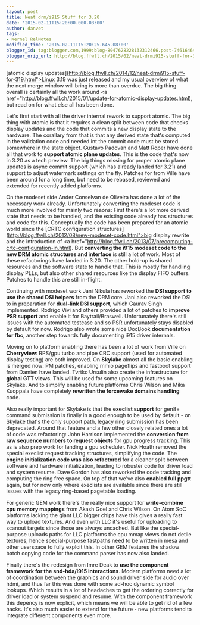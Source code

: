 ```yaml
---
layout: post
title: Neat drm/i915 Stuff for 3.20
date: '2015-02-11T15:20:00.000-08:00'
author: danvet
tags:
- Kernel RelNotes
modified_time: '2015-02-11T15:20:25.645-08:00'
blogger_id: tag:blogger.com,1999:blog-8047628228132312466.post-746164648252083417
blogger_orig_url: http://blog.ffwll.ch/2015/02/neat-drmi915-stuff-for-320.html
---
```


[atomic display updates](http://blog.ffwll.ch/2014/12/neat-drmi915-stuff-for-319.html">Linux 3.19</a> was just released and my usual overview of what the next merge window will bring is more than overdue. The big thing overall is certainly all the work around <a href="http://blog.ffwll.ch/2015/01/update-for-atomic-display-updates.html), but read on for what else all has been done.

<!--more-->

Let's first start with all the driver internal rework to support atomic. The big thing with atomic is that it requires a clean split between code that checks display updates and the code that commits a new display state to the hardware. The corallary from that is that any derived state that's computed in the validation code and needed int the commit code must be stored somewhere in the state object. Gustavo Padovan and Matt Roper have done all that work to <b>support atomic plane updates</b>. This is the code that's now in 3.20 as a tech preview. The big things missing for proper atomic plane updates is async commit support (which has already landed for 3.21) and support to adjust watermark settings on the fly. Patches for from Ville have been around for a long time, but need to be rebased, reviewed and extended for recently added platforms.



On the modeset side Ander Conselvan de Oliveira has done a lot of the necessary work already. Unfortunately converting the modeset code is much more involved for mainly two reaons: First there's a lot more derived state that needs to be handled, and the existing code already has structures and code for this. Conceptually the code has been prepared for an atomic world since the [CRTC configuration structures](http://blog.ffwll.ch/2012/08/new-modeset-code.html">big display rewrite</a> and the introduction of <a href="http://blog.ffwll.ch/2013/07/precomputing-crtc-configuration-in.html). But <b>converting the i915 modeset code to the new DRM atomic structures and interface</b> is still a lot of work. Most of these refactorings have landed in 3.20. The other hold-up is shared resources and the software state to handle that. This is mostly for handling display PLLs, but also other shared resources like the display FIFO buffers. Patches to handle this are still in-flight.



Continuing with modeset work Jani Nikula has reworked the <b>DSI support to use the shared DSI helpers</b> from the DRM core. Jani also reworked the DSI to in preparation for <b>dual-link DSI support</b>, which Gaurav Singh implemented. Rodrigo Vivi and others provided a lot of patches to <b>improve PSR support</b> and enable it for Baytrail/Braswell. Unfortunately there's still issues with the automated testcase and so PSR unfortunately stays disabled by default for now. Rodrigo also wrote some nice DocBook <b>documentation for fbc</b>, another step towards fully documenting i915 driver internals.



Moving on to platform enabling there has been a lot of work from Ville on <b>Cherryview</b>: RPS/gpu turbo and pipe CRC support (used for automated display testing) are both improved. On <b>Skylake</b> almost all the basic enabling is merged now: PM patches, enabling mmio pageflips and fastboot support from Damien have landed. Tvrtko Ursulin also create the infrastructure for <b>global GTT views</b>. This will be used for some upcoming features on Skylake. And to simplify enabling future platforms Chris Wilson and Mika Kuoppala have completely <b>rewritten the forcewake domains handling</b> code.



Also really important for Skylake is that the <b>execlist support</b> for gen8+ command submission is finally in a good enough to be used by default - on Skylake that's the only support path, legacy ring submission has been deprecated. Around that feature and a few other closely related ones a lot of code was refactoring: John Harrison implemented the <b>conversion from raw sequence numbers to request objects</b> for gpu progress tracking. This as is also prep work for landing a gpu scheduler. Nick Hoath removed the special execlist request tracking structures, simplifying the code. The <b>engine initialization code was also refactored</b> for a cleaner split between software and hardware initialization, leading to robuster code for driver load and system resume. Dave Gordon has also reworked the code tracking and computing the ring free space. On top of that we've also <b>enabled full ppgtt</b> again, but for now only where execlists are available since there are still issues with the legacy ring-based pagetable loading.



For generic GEM work there's the really nice support for <b>write-combine cpu memory mappings</b> from Akash Goel and Chris Wilson. On Atom SoC platforms lacking the giant LLC bigger chips have this gives a really fast way to upload textures. And even with LLC it's useful for uploading to scanout targets since those are always uncached. But like the special-purpose uploads paths for LLC platforms the cpu mmap views do not detile textures, hence special-purpose fastpaths need to be written in mesa and other userspace to fully exploit this. In other GEM features the shadow batch copying code for the command parser has now also landed.



Finally there's the redesign from Imre Deak to <b>use the component framework for the snd-hda/i915 interactions</b>. Modern platforms need a lot of coordination between the graphics and sound driver side for audio over hdmi, and thus far this was done with some ad-hoc dynamic symbol lookups. Which results in a lot of headaches to get the ordering correctly for driver load or system suspend and resume. With the component framework this depency is now explicit, which means we will be able to get rid of a few hacks. It's also much easier to extend for the future - new platforms tend to integrate different components even more.